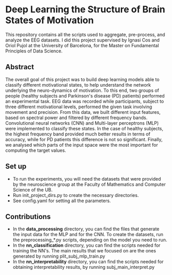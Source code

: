 # Deep Learning the Structure of Brain States of Motivation

This repository contains all the scripts used to aggregate, pre-process, and analyze the EEG datasets. I did this project supervised by Ignasi Cos and Oriol Pujol at the University of Barcelona, for the Master on Fundamental Principles of Data Science.

## Abstract 
The overall goal of this project was to build deep learning models able to classify different motivational states, to help understand the network underlying the neuro-dynamics of motivation. To this end, two groups of people (healthy subjects and Parkinson's disease (PD) patients) performed an experimental task. EEG data was recorded while participants, subject to three different motivational levels, performed the given task involving movement and precision. From this data, we built different input features, based on spectral power and filtered by different frequency bands. Convolutional neural networks (CNN) and Multi-layer perceptrons (MLP) were implemented to classify these states. In the case of healthy subjects, the highest frequency band provided much better results in terms of accuracy, while for PD patients this difference is not so significant. Finally, we analysed which parts of the input space were the most important for computing the target values.


## Set up
- To run the experiments, you will need the datasets that were provided by the neuroscience group at the Faculty of Mathematics and Computer Science of the UB.
- Run init_project_dirs.py to create the necessary directories.
- See config.yaml for setting all the parameters.


## Contributions
- In the **data_processing** directory, you can find the files that generate the input data for the MLP and for the CNN. To create the datasets, run the preprocessing_\*.py scripts, depending on the model you need to run.
- In the **nn_classification** directory, you can find the scripts needed for training the NN's. The main results that we focused on are the ones generated by running plit_subj_mlp_train.py
- In the **nn_interpretability** directory, you can find the scripts needed for obtaining interpretability results, by running subj_main_interpret.py
